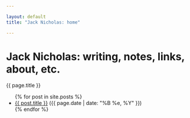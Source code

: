 ```yaml
---

layout: default
title: "Jack Nicholas: home"

---
```




# Jack Nicholas: writing, notes, links, about, etc. 
  
  {{ page.title }}
  
  
  <ul>
  {% for post in site.posts %}
    <li>
      <a href="{{ post.url }}">{{ post.title }}</a> ({{ page.date | date: "%B %e, %Y" }})
    </li>
  {% endfor %}
</ul>
